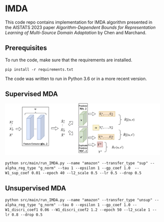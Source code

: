 # IMDA

This code repo contains implementation for IMDA algorithm presented in the AISTATS 2023 paper
*Algorithm-Dependent Bounds for Representation Learning of Multi-Source Domain Adaptation* by Chen and Marchand.



## Prerequisites

To run the code, make sure that the requirements are installed.

```
pip install -r requirements.txt
```

The code was written to run in Python 3.6 or in a more recent version.

## Supervised MDA 
![Illustration](./model-supervised.jpg)


```
python src/main/run_IMDA.py --name "amazon" --transfer_type "sup" --alpha_reg_type "g_norm" --tau 1 --epsilon 1 --gp_coef 1.0  --W1_sup_coef 0.01 --epoch 40 --l2_scale 0.5 --lr 0.5 --drop 0.5
```


## Unsupervised MDA

```
python src/main/run_IMDA.py --name "amazon" --transfer_type "unsup" --alpha_reg_type "g_norm" --tau 0 --epsilon 1 --gp_coef 1.0 --W1_discri_coef1 0.06 --W1_discri_coef2 1.2 --epoch 50 --l2_scale 1 --lr 0.8 --drop 0.5
```



